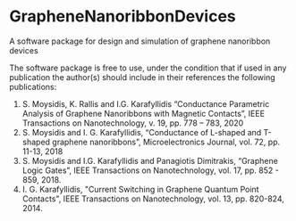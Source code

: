# GrapheneNanoribbonDevices
A software package for design and simulation of  graphene nanoribbon devices

The software package is free to use, under the condition that if used in any publication the author(s) should include in their references the following publications:

1. S. Moysidis, K. Rallis and I.G. Karafyllidis “Conductance Parametric Analysis of Graphene Nanoribbons with Magnetic Contacts”, IEEE Transactions on Nanotechnology, v. 19, pp. 778 – 783, 2020
2. S. Moysidis and I. G. Karafyllidis, “Conductance of L-shaped and T-shaped graphene nanoribbons”, Microelectronics Journal, vol. 72, pp. 11-13, 2018
3. S. Moysidis and I.G. Karafyllidis and Panagiotis Dimitrakis, “Graphene Logic Gates”, IEEE Transactions on Nanotechnology, vol. 17, pp. 852 - 859, 2018.
4. I. G. Karafyllidis, "Current Switching in Graphene Quantum Point Contacts", IEEE Transactions on Nanotechnology, vol. 13, pp. 820-824, 2014.
